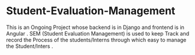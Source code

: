 # Student-Evaluation-Management
This is an Ongoing Project whose backend is in Django and frontend is in Angular . SEM (Student Evaluation Management) is used to keep Track and record the Process of the students/Interns through which easy to manage the Student/Inters .

